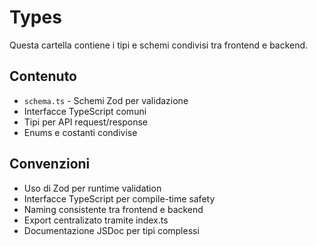 # Types

Questa cartella contiene i tipi e schemi condivisi tra frontend e backend.

## Contenuto

- `schema.ts` - Schemi Zod per validazione
- Interfacce TypeScript comuni
- Tipi per API request/response
- Enums e costanti condivise

## Convenzioni

- Uso di Zod per runtime validation
- Interfacce TypeScript per compile-time safety
- Naming consistente tra frontend e backend
- Export centralizato tramite index.ts
- Documentazione JSDoc per tipi complessi
